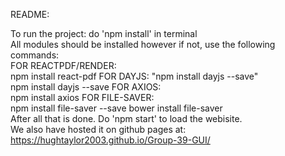 README:

To run the project: do 'npm install' in terminal<br/>
All modules should be installed however if not, use the following commands:<br/>
FOR REACTPDF/RENDER: <br/> npm install react-pdf
FOR DAYJS: "npm install dayjs --save"<br/> npm install dayjs --save
FOR AXIOS: <br/> npm install axios
FOR FILE-SAVER:<br/> npm install file-saver --save 
                     bower install file-saver<br/>
After all that is done. Do 'npm start' to load the webisite.<br/>
We also have hosted it on github pages at: https://hughtaylor2003.github.io/Group-39-GUI/
